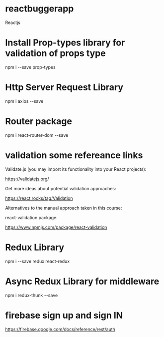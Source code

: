 # reactbuggerapp
Reactjs

# Install Prop-types library for validation of props type

npm i --save prop-types

# Http Server Request Library

npm i axios --save

# Router package

npm i react-router-dom --save

# validation some refereance links

Validate.js (you may import its functionality into your React projects):

 https://validatejs.org/

Get more ideas about potential validation approaches:

 https://react.rocks/tag/Validation

Alternatives to the manual approach taken in this course:

react-validation package: 

https://www.npmjs.com/package/react-validation


# Redux Library

npm i --save redux react-redux

# Async Redux Library for middleware

npm i redux-thunk --save

# firebase sign up and sign IN

https://firebase.google.com/docs/reference/rest/auth